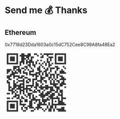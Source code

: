 # Send me 💰 Thanks

## Ethereum 

0x7718d23Dda1603a0c15dC752Cee8C99A8fa48Ea2

<img title="0x7718d23Dda1603a0c15dC752Cee8C99A8fa48Ea2" alt="0x7718d23Dda1603a0c15dC752Cee8C99A8fa48Ea2" src="/images/address_eth.png" width="200" height="200">
